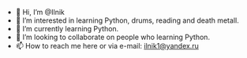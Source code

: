 - 👋 Hi, I’m @Ilnik
- 👀 I’m interested in learning Python, drums, reading and death metall.
- 🌱 I’m currently learning Python.
- 💞️ I’m looking to collaborate on people who learning Python.
- 📫 How to reach me here or via e-mail: ilnik1@yandex.ru

<!---
Ilnik/Ilnik is a ✨ special ✨ repository because its `README.md` (this file) appears on your GitHub profile.
You can click the Preview link to take a look at your changes.
--->
